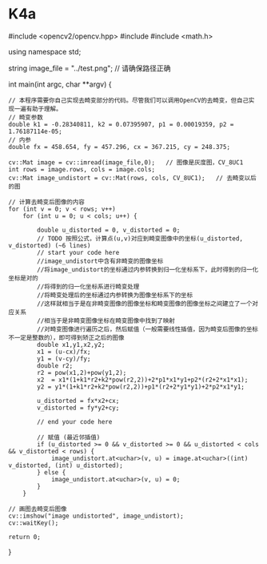 # K4a
#include <opencv2/opencv.hpp>
#include <string>
#include <math.h>

using namespace std;

string image_file = "../test.png";   // 请确保路径正确

int main(int argc, char **argv) {

    // 本程序需要你自己实现去畸变部分的代码。尽管我们可以调用OpenCV的去畸变，但自己实现一遍有助于理解。
    // 畸变参数
    double k1 = -0.28340811, k2 = 0.07395907, p1 = 0.00019359, p2 = 1.76187114e-05;
    // 内参
    double fx = 458.654, fy = 457.296, cx = 367.215, cy = 248.375;

    cv::Mat image = cv::imread(image_file,0);   // 图像是灰度图，CV_8UC1
    int rows = image.rows, cols = image.cols;
    cv::Mat image_undistort = cv::Mat(rows, cols, CV_8UC1);   // 去畸变以后的图

    // 计算去畸变后图像的内容
    for (int v = 0; v < rows; v++)
        for (int u = 0; u < cols; u++) {

            double u_distorted = 0, v_distorted = 0;
            // TODO 按照公式，计算点(u,v)对应到畸变图像中的坐标(u_distorted, v_distorted) (~6 lines)
            // start your code here
            //image_undistort中含有非畸变的图像坐标
            //将image_undistort的坐标通过内参转换到归一化坐标系下，此时得到的归一化坐标是对的
            //将得到的归一化坐标系进行畸变处理
            //将畸变处理后的坐标通过内参转换为图像坐标系下的坐标
            //这样就相当于是在非畸变图像的图像坐标和畸变图像的图像坐标之间建立了一个对应关系
            //相当于是非畸变图像坐标在畸变图像中找到了映射
            //对畸变图像进行遍历之后，然后赋值（一般需要线性插值，因为畸变后图像的坐标不一定是整数的），即可得到矫正之后的图像
            double x1,y1,x2,y2;
            x1 = (u-cx)/fx;
            y1 = (v-cy)/fy;
            double r2;
            r2 = pow(x1,2)+pow(y1,2);
            x2  = x1*(1+k1*r2+k2*pow(r2,2))+2*p1*x1*y1+p2*(r2+2*x1*x1);
            y2 = y1*(1+k1*r2+k2*pow(r2,2))+p1*(r2+2*y1*y1)+2*p2*x1*y1;

            u_distorted = fx*x2+cx;
            v_distorted = fy*y2+cy;

            // end your code here

            // 赋值 (最近邻插值)
            if (u_distorted >= 0 && v_distorted >= 0 && u_distorted < cols && v_distorted < rows) {
                image_undistort.at<uchar>(v, u) = image.at<uchar>((int) v_distorted, (int) u_distorted);
            } else {
                image_undistort.at<uchar>(v, u) = 0;
            }
        }

    // 画图去畸变后图像
    cv::imshow("image undistorted", image_undistort);
    cv::waitKey();

    return 0;
}
